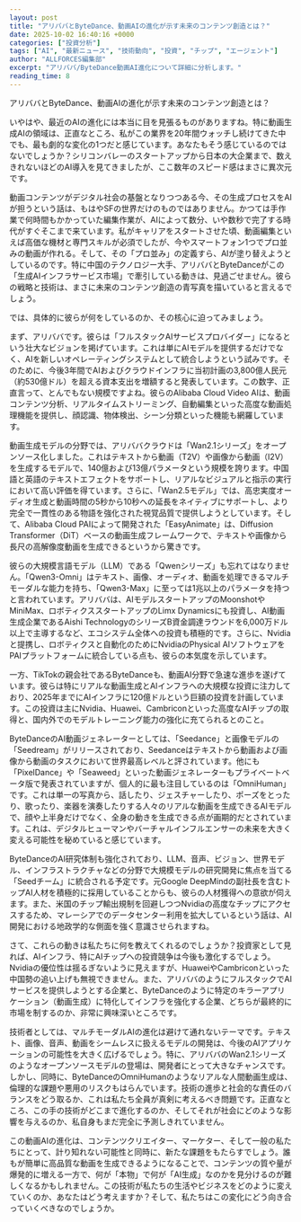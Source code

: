 ```yaml
---
layout: post
title: "アリババとByteDance、動画AIの進化が示す未来のコンテンツ創造とは？"
date: 2025-10-02 16:40:16 +0000
categories: ["投資分析"]
tags: ["AI", "最新ニュース", "技術動向", "投資", "チップ", "エージェント"]
author: "ALLFORCES編集部"
excerpt: "アリババ/ByteDance動画AI進化について詳細に分析します。"
reading_time: 8
---
```


アリババとByteDance、動画AIの進化が示す未来のコンテンツ創造とは？

いやはや、最近のAIの進化には本当に目を見張るものがありますね。特に動画生成AIの領域は、正直なところ、私がこの業界を20年間ウォッチし続けてきた中でも、最も劇的な変化の1つだと感じています。あなたもそう感じているのではないでしょうか？シリコンバレーのスタートアップから日本の大企業まで、数えきれないほどのAI導入を見てきましたが、ここ数年のスピード感はまさに異次元です。

動画コンテンツがデジタル社会の基盤となりつつある今、その生成プロセスをAIが担うという話は、もはやSFの世界だけのものではありません。かつては手作業で何時間もかかっていた編集作業が、AIによって数分、いや数秒で完了する時代がすぐそこまで来ています。私がキャリアをスタートさせた頃、動画編集といえば高価な機材と専門スキルが必須でしたが、今やスマートフォン1つでプロ並みの動画が作れる。そして、その「プロ並み」の定義すら、AIが塗り替えようとしているのです。特に中国のテクノロジー大手、アリババとByteDanceがこの「生成AIインフラサービス市場」で牽引している動きは、見過ごせません。彼らの戦略と技術は、まさに未来のコンテンツ創造の青写真を描いていると言えるでしょう。

では、具体的に彼らが何をしているのか、その核心に迫ってみましょう。

まず、アリババです。彼らは「フルスタックAIサービスプロバイダー」になるという壮大なビジョンを掲げています。これは単にAIモデルを提供するだけでなく、AIを新しいオペレーティングシステムとして統合しようという試みです。そのために、今後3年間でAIおよびクラウドインフラに当初計画の3,800億人民元（約530億ドル）を超える資本支出を増額すると発表しています。この数字、正直言って、とんでもない規模ですよね。彼らのAlibaba Cloud Video AIは、動画コンテンツ分析、リアルタイムストリーミング、自動編集といった高度な動画処理機能を提供し、顔認識、物体検出、シーン分類といった機能も網羅しています。

動画生成モデルの分野では、アリババクラウドは「Wan2.1シリーズ」をオープンソース化しました。これはテキストから動画（T2V）や画像から動画（I2V）を生成するモデルで、140億および13億パラメータという規模を誇ります。中国語と英語のテキストエフェクトをサポートし、リアルなビジュアルと指示の実行において高い評価を得ています。さらに、「Wan2.5モデル」では、高忠実度オーディオ生成と動画時間の5秒から10秒への延長をネイティブにサポートし、より完全で一貫性のある物語を強化された視覚品質で提供しようとしています。そして、Alibaba Cloud PAIによって開発された「EasyAnimate」は、Diffusion Transformer（DiT）ベースの動画生成フレームワークで、テキストや画像から長尺の高解像度動画を生成できるというから驚きです。

彼らの大規模言語モデル（LLM）である「Qwenシリーズ」も忘れてはなりません。「Qwen3-Omni」はテキスト、画像、オーディオ、動画を処理できるマルチモーダルな能力を持ち、「Qwen3-Max」に至っては1兆以上のパラメータを持つと言われています。アリババは、AIモデルスタートアップのMoonshotやMiniMax、ロボティクススタートアップのLimx Dynamicsにも投資し、AI動画生成企業であるAishi TechnologyのシリーズB資金調達ラウンドを6,000万ドル以上で主導するなど、エコシステム全体への投資も積極的です。さらに、Nvidiaと提携し、ロボティクスと自動化のためにNvidiaのPhysical AIソフトウェアをPAIプラットフォームに統合している点も、彼らの本気度を示しています。

一方、TikTokの親会社であるByteDanceも、動画AI分野で急速な進歩を遂げています。彼らは特にリアルな動画生成とAIインフラへの大規模な投資に注力しており、2025年までにAIインフラに120億ドルという巨額の投資を計画しています。この投資は主にNvidia、Huawei、Cambriconといった高度なAIチップの取得と、国内外でのモデルトレーニング能力の強化に充てられるとのこと。

ByteDanceのAI動画ジェネレーターとしては、「Seedance」と画像モデルの「Seedream」がリリースされており、Seedanceはテキストから動画および画像から動画のタスクにおいて世界最高レベルと評されています。他にも「PixelDance」や「Seaweed」といった動画ジェネレーターもプライベートベータ版で発表されていますが、個人的に最も注目しているのは「OmniHuman」です。これは単一の写真から、話したり、ジェスチャーしたり、ポーズをとったり、歌ったり、楽器を演奏したりする人々のリアルな動画を生成できるAIモデルで、顔や上半身だけでなく、全身の動きを生成できる点が画期的だとされています。これは、デジタルヒューマンやバーチャルインフルエンサーの未来を大きく変える可能性を秘めていると感じています。

ByteDanceのAI研究体制も強化されており、LLM、音声、ビジョン、世界モデル、インフラストラクチャなどの分野で大規模モデルの研究開発に焦点を当てる「Seedチーム」に統合される予定です。元Google DeepMindの副社長を含むトップAI人材を積極的に採用していることからも、彼らの人材獲得への意欲が伺えます。また、米国のチップ輸出規制を回避しつつNvidiaの高度なチップにアクセスするため、マレーシアでのデータセンター利用を拡大しているという話は、AI開発における地政学的な側面を強く意識させられますね。

さて、これらの動きは私たちに何を教えてくれるのでしょうか？投資家として見れば、AIインフラ、特にAIチップへの投資競争は今後も激化するでしょう。Nvidiaの優位性は揺るぎないように見えますが、HuaweiやCambriconといった中国勢の追い上げも無視できません。また、アリババのようにフルスタックでAIサービスを提供しようとする企業と、ByteDanceのように特定のキラーアプリケーション（動画生成）に特化してインフラを強化する企業、どちらが最終的に市場を制するのか、非常に興味深いところです。

技術者としては、マルチモーダルAIの進化は避けて通れないテーマです。テキスト、画像、音声、動画をシームレスに扱えるモデルの開発は、今後のAIアプリケーションの可能性を大きく広げるでしょう。特に、アリババのWan2.1シリーズのようなオープンソースモデルの登場は、開発者にとって大きなチャンスです。しかし、同時に、ByteDanceのOmniHumanのようなリアルな人間動画生成は、倫理的な課題や悪用のリスクもはらんでいます。技術の進歩と社会的な責任のバランスをどう取るか、これは私たち全員が真剣に考えるべき問題です。正直なところ、この手の技術がどこまで進化するのか、そしてそれが社会にどのような影響を与えるのか、私自身もまだ完全に予測しきれていません。

この動画AIの進化は、コンテンツクリエイター、マーケター、そして一般の私たちにとって、計り知れない可能性と同時に、新たな課題をもたらすでしょう。誰もが簡単に高品質な動画を生成できるようになることで、コンテンツの質や量が爆発的に増える一方で、何が「本物」で何が「AI生成」なのかを見分けるのが難しくなるかもしれません。この技術が私たちの生活やビジネスをどのように変えていくのか、あなたはどう考えますか？そして、私たちはこの変化にどう向き合っていくべきなのでしょうか。

